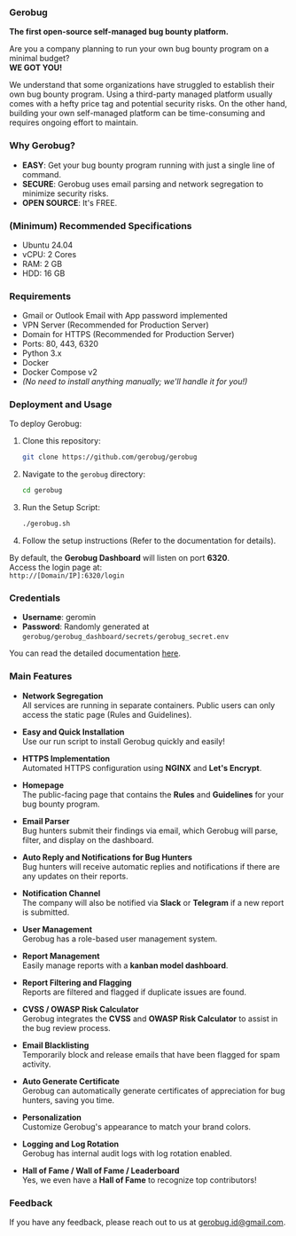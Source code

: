 ### Gerobug  
**The first open-source self-managed bug bounty platform.**

Are you a company planning to run your own bug bounty program on a minimal budget?  
**WE GOT YOU!**

We understand that some organizations have struggled to establish their own bug bounty program. Using a third-party managed platform usually comes with a hefty price tag and potential security risks. On the other hand, building your own self-managed platform can be time-consuming and requires ongoing effort to maintain.

### Why Gerobug?

- **EASY**: Get your bug bounty program running with just a single line of command.
- **SECURE**: Gerobug uses email parsing and network segregation to minimize security risks.
- **OPEN SOURCE**: It's FREE.

### (Minimum) Recommended Specifications
- Ubuntu 24.04
- vCPU: 2 Cores
- RAM: 2 GB
- HDD: 16 GB

### Requirements
- Gmail or Outlook Email with App password implemented
- VPN Server (Recommended for Production Server)
- Domain for HTTPS (Recommended for Production Server)
- Ports: 80, 443, 6320
- Python 3.x
- Docker
- Docker Compose v2
- *(No need to install anything manually; we'll handle it for you!)*

### Deployment and Usage

To deploy Gerobug:

1. Clone this repository:
   ```bash
   git clone https://github.com/gerobug/gerobug
   ```

2. Navigate to the `gerobug` directory:
   ```bash
   cd gerobug
   ```

3. Run the Setup Script:
   ```bash
   ./gerobug.sh
   ```

4. Follow the setup instructions (Refer to the documentation for details).

By default, the **Gerobug Dashboard** will listen on port **6320**.  
Access the login page at:  
`http://[Domain/IP]:6320/login`

### Credentials
- **Username**: geromin
- **Password**: Randomly generated at `gerobug/gerobug_dashboard/secrets/gerobug_secret.env`

You can read the detailed documentation [here](https://github.com/gerobug/gerobug).

### Main Features

- **Network Segregation**  
  All services are running in separate containers. Public users can only access the static page (Rules and Guidelines).

- **Easy and Quick Installation**  
  Use our run script to install Gerobug quickly and easily!

- **HTTPS Implementation**  
  Automated HTTPS configuration using **NGINX** and **Let's Encrypt**.

- **Homepage**  
  The public-facing page that contains the **Rules** and **Guidelines** for your bug bounty program.

- **Email Parser**  
  Bug hunters submit their findings via email, which Gerobug will parse, filter, and display on the dashboard.

- **Auto Reply and Notifications for Bug Hunters**  
  Bug hunters will receive automatic replies and notifications if there are any updates on their reports.

- **Notification Channel**  
  The company will also be notified via **Slack** or **Telegram** if a new report is submitted.

- **User Management**  
  Gerobug has a role-based user management system.

- **Report Management**  
  Easily manage reports with a **kanban model dashboard**.

- **Report Filtering and Flagging**  
  Reports are filtered and flagged if duplicate issues are found.

- **CVSS / OWASP Risk Calculator**  
  Gerobug integrates the **CVSS** and **OWASP Risk Calculator** to assist in the bug review process.

- **Email Blacklisting**  
  Temporarily block and release emails that have been flagged for spam activity.

- **Auto Generate Certificate**  
  Gerobug can automatically generate certificates of appreciation for bug hunters, saving you time.

- **Personalization**  
  Customize Gerobug's appearance to match your brand colors.

- **Logging and Log Rotation**  
  Gerobug has internal audit logs with log rotation enabled.

- **Hall of Fame / Wall of Fame / Leaderboard**  
  Yes, we even have a **Hall of Fame** to recognize top contributors!

  
### Feedback
If you have any feedback, please reach out to us at [gerobug.id@gmail.com](mailto:gerobug.id@gmail.com).
